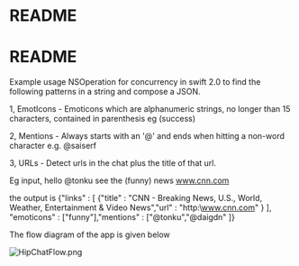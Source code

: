 # README #

# README #
Example usage NSOperation for concurrency in swift 2.0 to find the following patterns in a string  and compose a JSON.

1, EmotIcons - Emoticons which are alphanumeric strings, no longer than 15 characters, contained in parenthesis eg (success)

2, Mentions - Always starts with an '@' and ends when hitting a non-word character e.g. @saiserf

3, URLs - Detect urls in the chat plus the title of that url.

Eg input,  hello @tonku see the (funny) news www.cnn.com 

the output is {"links" : [ {"title" : "CNN - Breaking News, U.S., World, Weather, Entertainment & Video News","url" : "http:\\www.cnn.com" }  ],  "emoticons" : ["funny"],"mentions" : ["@tonku","@daigdn"  ]}

The flow diagram of the app is given below

![HipChatFlow.png](https://bitbucket.org/repo/z4LEBd/images/2950891983-HipChatFlow.png)